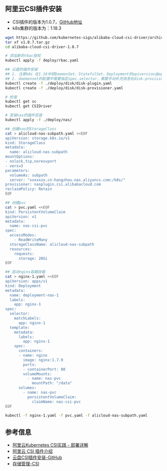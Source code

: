 ## 阿里云CSI插件安装
- CSI插件的版本为1.0.7，[GitHub地址](https://github.com/kubernetes-sigs/alibaba-cloud-csi-driver)
- k8s集群的版本为：1.18.3

```bash
wget https://github.com/kubernetes-sigs/alibaba-cloud-csi-driver/archive/v1.0.7.tar.gz
tar xf v1.0.7.tar.gz
cd alibaba-cloud-csi-driver-1.0.7

# 添加新的rbac授权
kubectl apply -f deploy/rbac.yaml

## 云盘的插件安装
## 1. 注意k8s 在1.16中把DaemonSet、StatefulSet、Deployment的apiversion由apps/v1beta2修改为apps/v1，因此需要修改yaml的配置
## 2. daemonset的配置中需要指定spec.selector，需要手动补充信息在disk-provisioner.yaml
kubectl create -f ./deploy/disk/disk-plugin.yaml
kubectl create -f ./deploy/disk/disk-provisioner.yaml

# 检查
kubectl get sc
kubectl get CSIDriver

# 安装nas的插件安装
kubectl apply -f ./deploy/nas/

## 创建nas的StorageClass
cat > alicloud-nas-subpath.yaml <<EOF
apiVersion: storage.k8s.io/v1
kind: StorageClass
metadata:
  name: alicloud-nas-subpath
mountOptions:
- nolock,tcp,noresvport
- vers=3
parameters:
  volumeAs: subpath
  server: "xxxxxxx.cn-hangzhou.nas.aliyuncs.com:/k8s/"
provisioner: nasplugin.csi.alibabacloud.com
reclaimPolicy: Retain
EOF

## 创建pvc
cat > pvc.yaml <<EOF
kind: PersistentVolumeClaim
apiVersion: v1
metadata:
  name: nas-csi-pvc
spec:
  accessModes:
    - ReadWriteMany
  storageClassName: alicloud-nas-subpath
  resources:
    requests:
      storage: 20Gi
EOF

## 启动nginx容器挂载
cat > nginx-1.yaml <<EOF
apiVersion: apps/v1
kind: Deployment
metadata:
  name: deployment-nas-1
  labels:
    app: nginx-1
spec:
  selector:
    matchLabels:
      app: nginx-1
  template:
    metadata:
      labels:
        app: nginx-1
    spec:
      containers:
      - name: nginx
        image: nginx:1.7.9
        ports:
        - containerPort: 80
        volumeMounts:
          - name: nas-pvc
            mountPath: "/data"
      volumes:
        - name: nas-pvc
          persistentVolumeClaim:
            claimName: nas-csi-pvc
EOF

kubectl -f nginx-1.yaml -f pvc.yaml -f alicloud-nas-subpath.yaml
```
## 参考信息
- [阿里云Kubernetes CSI实践 - 部署详解](https://developer.aliyun.com/article/708649)
- [阿里云 CSI 插件介绍](https://developer.aliyun.com/article/745953)
- [云盘CSI插件安装-GitHub](https://github.com/kubernetes-sigs/alibaba-cloud-csi-driver/blob/master/docs/disk.md)
- [存储管理-CSI](https://help.aliyun.com/document_detail/134722.html?spm=a2c4g.11186623.6.793.71ac20dbkNyvCx)
